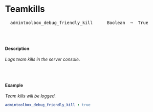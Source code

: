 
# Teamkills

<kbd>  admintoolbox_debug_friendly_kill  </kbd>  
<kbd>  Boolean  ➞  True  </kbd>

<br>
<br>

#### Description

*Logs team kills in the server console.*

<br>
<br>

#### Example

*Team kills will be logged.*

```yaml
admintoolbox_debug_friendly_kill : true
```

<br>